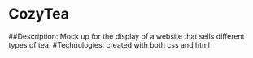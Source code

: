 # CozyTea
##Description: Mock up for the display of a website that sells different types of tea.
#Technologies: created with both css and html
